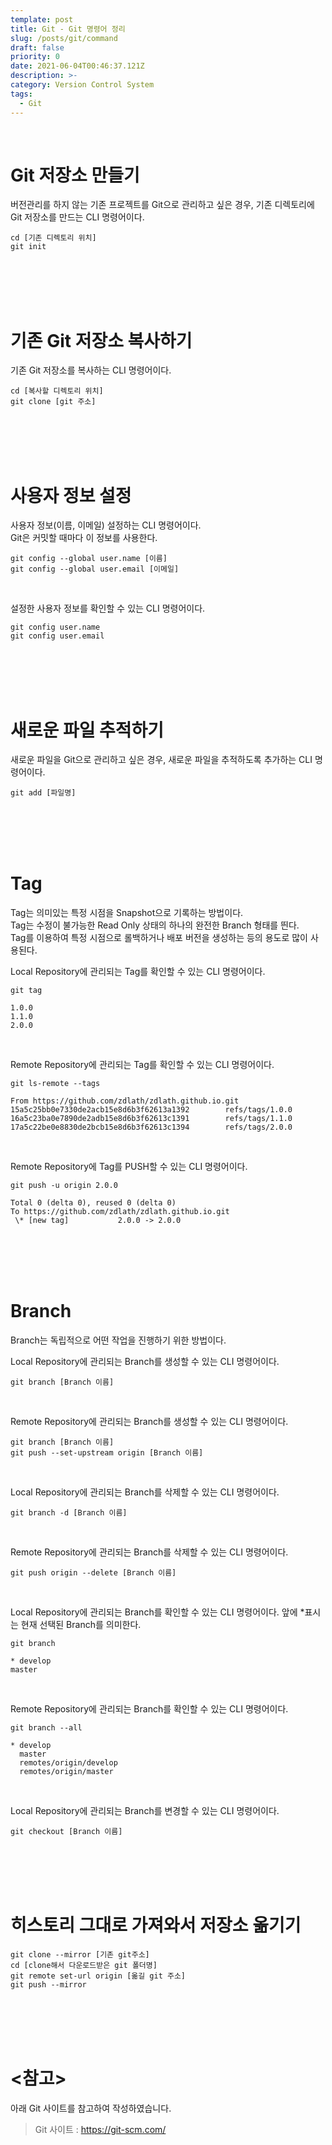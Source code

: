 ```yaml
---
template: post
title: Git - Git 명령어 정리
slug: /posts/git/command
draft: false
priority: 0
date: 2021-06-04T00:46:37.121Z
description: >-
category: Version Control System
tags:
  - Git
---
```


<br>

# Git 저장소 만들기
버전관리를 하지 않는 기존 프로젝트를 Git으로 관리하고 싶은 경우, 기존 디렉토리에 Git 저장소를 만드는 CLI 명령어이다.
```
cd [기존 디렉토리 위치]
git init
```
<br><br><br><br>





# 기존 Git 저장소 복사하기
기존 Git 저장소를 복사하는 CLI 명령어이다.
```
cd [복사할 디렉토리 위치]
git clone [git 주소]
```
<br><br><br><br>





# 사용자 정보 설정
사용자 정보(이름, 이메일) 설정하는 CLI 명령어이다.  
Git은 커밋할 때마다 이 정보를 사용한다.  
```
git config --global user.name [이름]
git config --global user.email [이메일]
```
<br>

설정한 사용자 정보를 확인할 수 있는 CLI 명령어이다.  
```
git config user.name
git config user.email
```
<br><br><br><br>





# 새로운 파일 추적하기
새로운 파일을 Git으로 관리하고 싶은 경우, 새로운 파일을 추적하도록 추가하는 CLI 명령어이다.
```
git add [파일명]
```
<br><br><br><br>





# Tag
Tag는 의미있는 특정 시점을 Snapshot으로 기록하는 방법이다.  
Tag는 수정이 불가능한 Read Only 상태의 하나의 완전한 Branch 형태를 띈다.  
Tag를 이용하여 특정 시점으로 롤백하거나 배포 버전을 생성하는 등의 용도로 많이 사용된다.  

Local Repository에 관리되는 Tag를 확인할 수 있는 CLI 명령어이다.
```
git tag

1.0.0  
1.1.0  
2.0.0  
```
<br>

Remote Repository에 관리되는 Tag를 확인할 수 있는 CLI 명령어이다.
```
git ls-remote --tags

From https://github.com/zdlath/zdlath.github.io.git  
15a5c25bb0e7330de2acb15e8d6b3f62613a1392        refs/tags/1.0.0  
16a5c23ba0e7890de2adb15e8d6b3f62613c1391        refs/tags/1.1.0  
17a5c22be0e8830de2bcb15e8d6b3f62613c1394        refs/tags/2.0.0  
```
<br>

Remote Repository에 Tag를 PUSH할 수 있는 CLI 명령어이다.
```
git push -u origin 2.0.0

Total 0 (delta 0), reused 0 (delta 0)  
To https://github.com/zdlath/zdlath.github.io.git  
 \* [new tag]           2.0.0 -> 2.0.0
```
<br><br><br><br>





# Branch
Branch는 독립적으로 어떤 작업을 진행하기 위한 방법이다.

Local Repository에 관리되는 Branch를 생성할 수 있는 CLI 명령어이다.
```
git branch [Branch 이름]
```
<br>

Remote Repository에 관리되는 Branch를 생성할 수 있는 CLI 명령어이다.
```
git branch [Branch 이름]
git push --set-upstream origin [Branch 이름]
```
<br>

Local Repository에 관리되는 Branch를 삭제할 수 있는 CLI 명령어이다.
```
git branch -d [Branch 이름]
```
<br>

Remote Repository에 관리되는 Branch를 삭제할 수 있는 CLI 명령어이다.
```
git push origin --delete [Branch 이름]
```
<br>

Local Repository에 관리되는 Branch를 확인할 수 있는 CLI 명령어이다.
앞에 *표시는 현재 선택된 Branch를 의미한다.
```
git branch

* develop
master
```
<br>

Remote Repository에 관리되는 Branch를 확인할 수 있는 CLI 명령어이다.
```
git branch --all

* develop
  master
  remotes/origin/develop
  remotes/origin/master
```
<br>

Local Repository에 관리되는 Branch를 변경할 수 있는 CLI 명령어이다.
```
git checkout [Branch 이름]
```
<br><br><br><br>





# 히스토리 그대로 가져와서 저장소 옮기기
```
git clone --mirror [기존 git주소]
cd [clone해서 다운로드받은 git 폴더명]
git remote set-url origin [옮길 git 주소]
git push --mirror
```
<br><br><br><br>




# **<참고>**
아래 Git 사이트를 참고하여 작성하였습니다.
> Git 사이트 : https://git-scm.com/

<br><br>